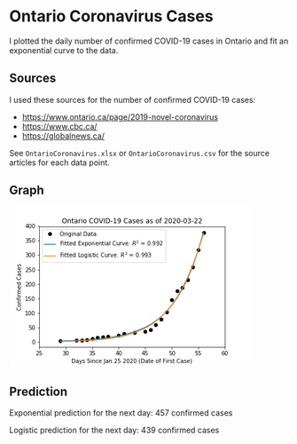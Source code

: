 # Ontario Coronavirus Cases
I plotted the daily number of confirmed COVID-19 cases in Ontario and fit an
exponential curve to the data.

## Sources
I used these sources for the number of confirmed COVID-19 cases:
* https://www.ontario.ca/page/2019-novel-coronavirus
* https://www.cbc.ca/
* https://globalnews.ca/

See `OntarioCoronavirus.xlsx` or `OntarioCoronavirus.csv` for the source
articles for each data point.

## Graph
![Graph of Ontario COVID-19 Cases](https://github.com/deanhuiwang/ontario-coronavirus/blob/master/img/2020-03-22.png)

## Prediction
Exponential prediction for the next day: 457 confirmed cases

Logistic prediction for the next day: 439 confirmed cases
